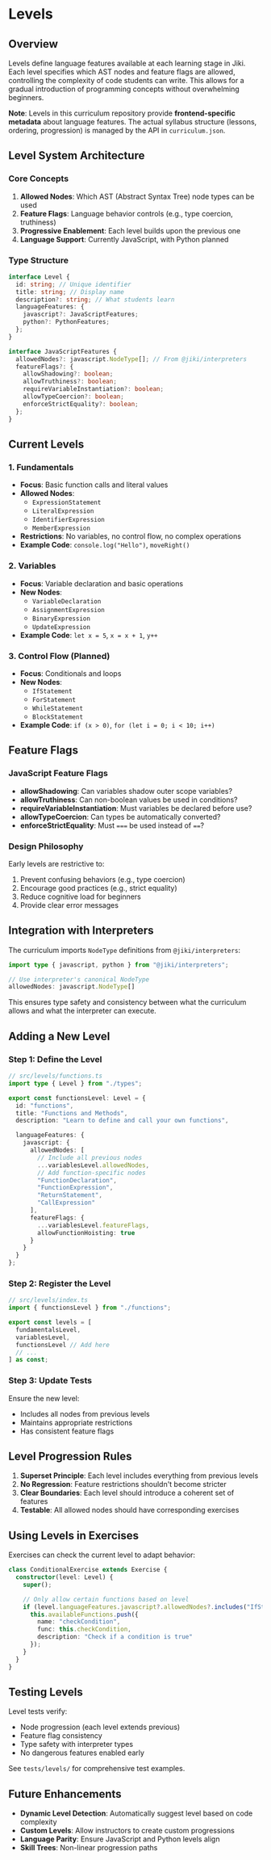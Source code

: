 # Levels

## Overview

Levels define language features available at each learning stage in Jiki. Each level specifies which AST nodes and feature flags are allowed, controlling the complexity of code students can write. This allows for a gradual introduction of programming concepts without overwhelming beginners.

**Note**: Levels in this curriculum repository provide **frontend-specific metadata** about language features. The actual syllabus structure (lessons, ordering, progression) is managed by the API in `curriculum.json`.

## Level System Architecture

### Core Concepts

1. **Allowed Nodes**: Which AST (Abstract Syntax Tree) node types can be used
2. **Feature Flags**: Language behavior controls (e.g., type coercion, truthiness)
3. **Progressive Enablement**: Each level builds upon the previous one
4. **Language Support**: Currently JavaScript, with Python planned

### Type Structure

```typescript
interface Level {
  id: string; // Unique identifier
  title: string; // Display name
  description?: string; // What students learn
  languageFeatures: {
    javascript?: JavaScriptFeatures;
    python?: PythonFeatures;
  };
}

interface JavaScriptFeatures {
  allowedNodes?: javascript.NodeType[]; // From @jiki/interpreters
  featureFlags?: {
    allowShadowing?: boolean;
    allowTruthiness?: boolean;
    requireVariableInstantiation?: boolean;
    allowTypeCoercion?: boolean;
    enforceStrictEquality?: boolean;
  };
}
```

## Current Levels

### 1. Fundamentals

- **Focus**: Basic function calls and literal values
- **Allowed Nodes**:
  - `ExpressionStatement`
  - `LiteralExpression`
  - `IdentifierExpression`
  - `MemberExpression`
- **Restrictions**: No variables, no control flow, no complex operations
- **Example Code**: `console.log("Hello")`, `moveRight()`

### 2. Variables

- **Focus**: Variable declaration and basic operations
- **New Nodes**:
  - `VariableDeclaration`
  - `AssignmentExpression`
  - `BinaryExpression`
  - `UpdateExpression`
- **Example Code**: `let x = 5`, `x = x + 1`, `y++`

### 3. Control Flow (Planned)

- **Focus**: Conditionals and loops
- **New Nodes**:
  - `IfStatement`
  - `ForStatement`
  - `WhileStatement`
  - `BlockStatement`
- **Example Code**: `if (x > 0)`, `for (let i = 0; i < 10; i++)`

## Feature Flags

### JavaScript Feature Flags

- **allowShadowing**: Can variables shadow outer scope variables?
- **allowTruthiness**: Can non-boolean values be used in conditions?
- **requireVariableInstantiation**: Must variables be declared before use?
- **allowTypeCoercion**: Can types be automatically converted?
- **enforceStrictEquality**: Must `===` be used instead of `==`?

### Design Philosophy

Early levels are restrictive to:

1. Prevent confusing behaviors (e.g., type coercion)
2. Encourage good practices (e.g., strict equality)
3. Reduce cognitive load for beginners
4. Provide clear error messages

## Integration with Interpreters

The curriculum imports `NodeType` definitions from `@jiki/interpreters`:

```typescript
import type { javascript, python } from "@jiki/interpreters";

// Use interpreter's canonical NodeType
allowedNodes: javascript.NodeType[]
```

This ensures type safety and consistency between what the curriculum allows and what the interpreter can execute.

## Adding a New Level

### Step 1: Define the Level

```typescript
// src/levels/functions.ts
import type { Level } from "./types";

export const functionsLevel: Level = {
  id: "functions",
  title: "Functions and Methods",
  description: "Learn to define and call your own functions",

  languageFeatures: {
    javascript: {
      allowedNodes: [
        // Include all previous nodes
        ...variablesLevel.allowedNodes,
        // Add function-specific nodes
        "FunctionDeclaration",
        "FunctionExpression",
        "ReturnStatement",
        "CallExpression"
      ],
      featureFlags: {
        ...variablesLevel.featureFlags,
        allowFunctionHoisting: true
      }
    }
  }
};
```

### Step 2: Register the Level

```typescript
// src/levels/index.ts
import { functionsLevel } from "./functions";

export const levels = [
  fundamentalsLevel,
  variablesLevel,
  functionsLevel // Add here
  // ...
] as const;
```

### Step 3: Update Tests

Ensure the new level:

- Includes all nodes from previous levels
- Maintains appropriate restrictions
- Has consistent feature flags

## Level Progression Rules

1. **Superset Principle**: Each level includes everything from previous levels
2. **No Regression**: Feature restrictions shouldn't become stricter
3. **Clear Boundaries**: Each level should introduce a coherent set of features
4. **Testable**: All allowed nodes should have corresponding exercises

## Using Levels in Exercises

Exercises can check the current level to adapt behavior:

```typescript
class ConditionalExercise extends Exercise {
  constructor(level: Level) {
    super();

    // Only allow certain functions based on level
    if (level.languageFeatures.javascript?.allowedNodes?.includes("IfStatement")) {
      this.availableFunctions.push({
        name: "checkCondition",
        func: this.checkCondition,
        description: "Check if a condition is true"
      });
    }
  }
}
```

## Testing Levels

Level tests verify:

- Node progression (each level extends previous)
- Feature flag consistency
- Type safety with interpreter types
- No dangerous features enabled early

See `tests/levels/` for comprehensive test examples.

## Future Enhancements

- **Dynamic Level Detection**: Automatically suggest level based on code complexity
- **Custom Levels**: Allow instructors to create custom progressions
- **Language Parity**: Ensure JavaScript and Python levels align
- **Skill Trees**: Non-linear progression paths
